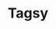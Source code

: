 ---
path: /tagsy
title: "Tagsy"
icon: tagsyIcon.png
vid: ./tagsyVid.mp4
color: "#e7dec8"
description: "Organize lists of social media hashtags and browse lists submittied from other users by location."
link: 'https://apps.apple.com/us/app/id1529009539'
github: 'https://github.com/TrevPennington/tagsyiOS'
type: "project"
order: 2
app: true
tags:
    - Swift
    - UIKit
    - UIMapKit
    - Firebase
    - Authentication
---